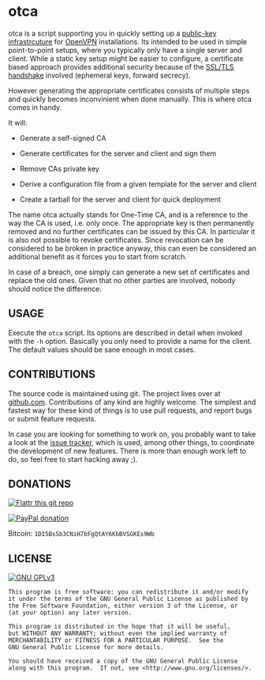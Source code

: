# otca

otca is a script supporting you in quickly setting up a [public-key
infrastrcuture][x509] for [OpenVPN][openvpn] installations. Its intended to be
used in simple point-to-point setups, where you typically only have a single
server and client. While a static key setup might be easier to configure, a
certificate based approach provides additional security because of the
[SSL/TLS handshake][ssl-tls-handshake] involved (ephemeral keys, forward
secrecy).

However generating the appropriate certificates consists of multiple steps and
quickly becomes inconvinient when done manually. This is where otca comes in
handy.

It will:

 - Generate a self-signed CA

 - Generate certificates for the server and client and sign them

 - Remove CAs private key

 - Derive a configuration file from a given template for the server and client

 - Create a tarball for the server and client for quick deployment

The name otca actually stands for One-Time CA, and is a reference to the way
the CA is used, i.e. only once. The appropriate key is then permanently removed
and no further certificates can be issued by this CA. In particular it is also
not possible to revoke certificates. Since revocation can be considered to be
broken in practice anyway, this can even be considered an additional benefit as
it forces you to start from scratch.

In case of a breach, one simply can generate a new set of certificates and
replace the old ones. Given that no other parties are involved, nobody should
notice the difference.

## USAGE

Execute the `otca` script. Its options are described in detail when invoked
with the `-h` option. Basically you only need to provide a name for the client.
The default values should be sane enough in most cases.

## CONTRIBUTIONS

The source code is maintained using git. The project lives over at
[github.com][github-repo]. Contributions of any kind are highly welcome. The
simplest and fastest way for these kind of things is to use pull requests, and
report bugs or submit feature requests.

In case you are looking for something to work on, you probably want to take a
look at the [issue tracker][issue-tracker], which is used, among other things,
to coordinate the development of new features. There is more than enough work
left to do, so feel free to start hacking away ;).

## DONATIONS

[![Flattr this git repo](http://api.flattr.com/button/flattr-badge-large.png "Flattr This!")](https://flattr.com/submit/auto?user_id=johnpatcher&url=https://github.com/kbabioch/otca)

[![PayPal donation](https://www.paypalobjects.com/en_US/i/btn/btn_donate_SM.gif "PayPal")](https://www.paypal.com/cgi-bin/webscr?cmd=_donations&business=karol%40babioch%2ede&lc=DE&item_name=otca&no_note=0&currency_code=EUR&bn=PP%2dDonationsBF%3abtn_donateCC_LG%2egif%3aNonHostedGuest)

Bitcoin: `1D15BsSb3CNiH7bFgQtAY6KbBVSGKEs9Wb`

## LICENSE

[![GNU GPLv3](http://www.gnu.org/graphics/gplv3-127x51.png "GNU GPLv3")](http://www.gnu.org/licenses/gpl.html)

    This program is free software: you can redistribute it and/or modify
    it under the terms of the GNU General Public License as published by
    the Free Software Foundation, either version 3 of the License, or
    (at your option) any later version.

    This program is distributed in the hope that it will be useful,
    but WITHOUT ANY WARRANTY; without even the implied warranty of
    MERCHANTABILITY or FITNESS FOR A PARTICULAR PURPOSE.  See the
    GNU General Public License for more details.

    You should have received a copy of the GNU General Public License
    along with this program.  If not, see <http://www.gnu.org/licenses/>.

[x509]: https://en.wikipedia.org/wiki/X.509
[openvpn]: https://openvpn.net/
[ssl-tls-handshake]: https://en.wikipedia.org/wiki/Transport_Layer_Security
[broken-revocation]: http://news.netcraft.com/archives/2013/05/13/how-certificate-revocation-doesnt-work-in-practice.html
[github-repo]: https://github.com/kbabioch/otca
[issue-tracker]: https://github.com/kbabioch/otca/issues

